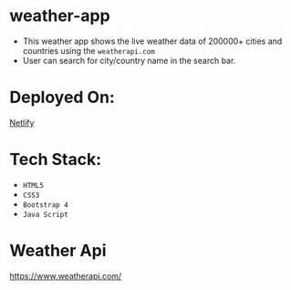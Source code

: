# weather-app
- This weather app shows the live weather data of 200000+ cities and countries using the `weatherapi.com`
- User can search for city/country name in the search bar.

# Deployed On:
[Netlify](https://weather-app-vedant-shah.netlify.app/)

# Tech Stack:
- `HTML5`
- `CSS3`
- `Bootstrap 4`
- `Java Script`

# Weather Api
https://www.weatherapi.com/
